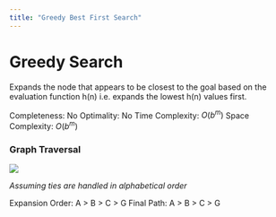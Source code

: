 ```yaml
---
title: "Greedy Best First Search"
---
```

# Greedy Search
Expands the node that appears to be closest to the goal based on the evaluation function h(n) i.e. expands the lowest h(n) values first.

Completeness: No
Optimality: No
Time Complexity: $O(b^m)$
Space Complexity: $O(b^m)$

### Graph Traversal
![](https://i.imgur.com/syk9okN.png)

_Assuming ties are handled in alphabetical order_

Expansion Order:
A > B > C > G 
Final Path:
A > B > C > G
